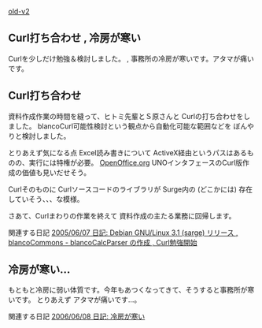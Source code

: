[old-v2](ig050628-orig.html)

## Curl打ち合わせ , 冷房が寒い

Curlを少しだけ勉強＆検討しました。 , 事務所の冷房が寒いです。アタマが痛いです。






## Curl打ち合わせ


資料作成作業の時間を縫って、ヒトミ先輩とＳ原さんと Curlの打ち合わせをしました。
blancoCurl可能性検討という観点から自動化可能な範囲などを ぼんやりと検討しました。

とりあえず気になる点
Excel読み書きについて
  ActiveX経由というパスはあるものの、実行には特権が必要。
    [OpenOffice.org](http://ja.openoffice.org/) UNOインタフェースのCurl版作成の価値も見いだせそう。
  
  Curlそのものに Curlソースコードのライブラリが Surge内の (どこかには) 存在していそう、、、な模様。


さあて、Curlまわりの作業を終えて 資料作成の主たる業務に回帰します。

関連する日記
[2005/06/07 日記: Debian GNU/Linux 3.1 (sarge) リリース , blancoCommons - blancoCalcParser の作成 , Curl勉強開始](ig050607.html)


## 冷房が寒い…


もともと冷房に弱い体質です。今年もあつくなってきて、そうすると事務所が寒いです。
とりあえず アタマが痛いです…。

関連する日記
[2006/06/08 日記: 冷房が寒い](../2006/ig060608.html)